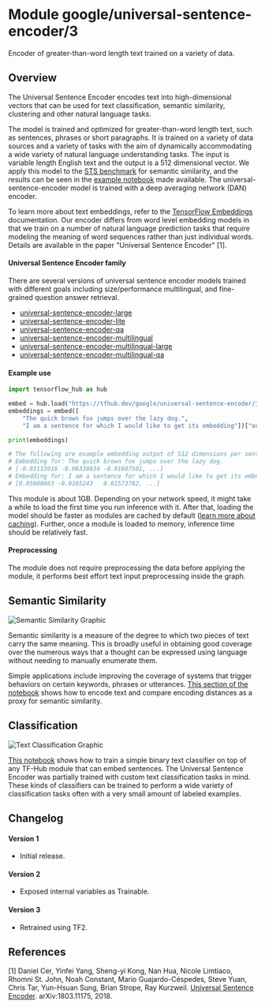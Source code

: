 # Module google/universal-sentence-encoder/3

Encoder of greater-than-word length text trained on a variety of data.

<!-- module-type: text-embedding -->
<!-- task: text-embedding -->
<!-- asset-path: legacy -->
<!-- network-architecture: dan -->
<!-- language: en -->
<!-- fine-tunable: true -->
<!-- format: saved_model_2 -->

## Overview

The Universal Sentence Encoder encodes text into high-dimensional vectors that
can be used for text classification, semantic similarity, clustering and other
natural language tasks.

The model is trained and optimized for greater-than-word length text, such as
sentences, phrases or short paragraphs. It is trained on a variety of data
sources and a variety of tasks with the aim of dynamically accommodating a wide
variety of natural language understanding tasks. The input is variable length
English text and the output is a 512 dimensional vector. We apply this model to
the [STS benchmark](https://ixa2.si.ehu.es/stswiki/index.php/STSbenchmark) for
semantic similarity, and the results can be seen in the [example
notebook](https://colab.research.google.com/github/tensorflow/hub/blob/master/examples/colab/semantic_similarity_with_tf_hub_universal_encoder.ipynb)
made available. The universal-sentence-encoder model is trained with a deep
averaging network (DAN) encoder.

To learn more about text embeddings, refer to the [TensorFlow Embeddings](https://www.tensorflow.org/tutorials/text/word_embeddings)
documentation. Our encoder differs from word level embedding models in that we
train on a number of natural language prediction tasks that require modeling the
meaning of word sequences rather than just individual words. Details are
available in the paper "Universal Sentence Encoder" [1].

#### Universal Sentence Encoder family

There are several versions of universal sentence encoder models trained with
different goals including size/performance multilingual, and fine-grained
question answer retrieval.

*   [universal-sentence-encoder-large](https://tfhub.dev/google/universal-sentence-encoder-large/4)
*   [universal-sentence-encoder-lite](https://tfhub.dev/google/universal-sentence-encoder-lite/2)
*   [universal-sentence-encoder-qa](https://tfhub.dev/google/universal-sentence-encoder-qa/2)
*   [universal-sentence-encoder-multilingual](https://tfhub.dev/google/universal-sentence-encoder-multilingual/2)
*   [universal-sentence-encoder-multilingual-large](https://tfhub.dev/google/universal-sentence-encoder-multilingual-large/2)
*   [universal-sentence-encoder-multilingual-qa](https://tfhub.dev/google/universal-sentence-encoder-multilingual-qa/2)

#### Example use

```python
import tensorflow_hub as hub

embed = hub.load("https://tfhub.dev/google/universal-sentence-encoder/3")
embeddings = embed([
    "The quick brown fox jumps over the lazy dog.",
    "I am a sentence for which I would like to get its embedding"])["outputs"]

print(embeddings)

# The following are example embedding output of 512 dimensions per sentence
# Embedding for: The quick brown fox jumps over the lazy dog.
# [-0.03133016 -0.06338634 -0.01607501, ...]
# Embedding for: I am a sentence for which I would like to get its embedding.
# [0.05080863 -0.0165243   0.01573782, ...]
```

This module is about 1GB. Depending on your network speed, it might take a while
to load the first time you run inference with it. After that, loading the model
should be faster as modules are cached by default
([learn more about caching](https://www.tensorflow.org/hub/tf2_saved_model)). Further,
once a module is loaded to memory, inference time should be relatively fast.

#### Preprocessing

The module does not require preprocessing the data before applying the module,
it performs best effort text input preprocessing inside the graph.

## Semantic Similarity

![Semantic Similarity Graphic](https://www.gstatic.com/aihub/tfhub/universal-sentence-encoder/example-similarity.png)

Semantic similarity is a measure of the degree to which two pieces of text carry
the same meaning. This is broadly useful in obtaining good coverage over the
numerous ways that a thought can be expressed using language without needing to
manually enumerate them.

Simple applications include improving the coverage of systems that trigger
behaviors on certain keywords, phrases or utterances.
[This section of the notebook](https://colab.research.google.com/github/tensorflow/hub/blob/master/examples/colab/semantic_similarity_with_tf_hub_universal_encoder.ipynb#scrollTo=BnvjATdy64eR)
shows how to encode text and compare encoding distances as a proxy for semantic
similarity.

## Classification

![Text Classification Graphic](https://www.gstatic.com/aihub/tfhub/universal-sentence-encoder/example-classification.png)

[This notebook](https://colab.research.google.com/github/tensorflow/hub/blob/master/docs/tutorials/text_classification_with_tf_hub.ipynb)
shows how to train a simple binary text classifier on top of any TF-Hub module
that can embed sentences. The Universal Sentence Encoder was partially trained
with custom text classification tasks in mind. These kinds of classifiers can be
trained to perform a wide variety of classification tasks often with a very
small amount of labeled examples.


## Changelog

#### Version 1
*  Initial release.

#### Version 2
*  Exposed internal variables as Trainable.

#### Version 3

*   Retrained using TF2.

## References

[1] Daniel Cer, Yinfei Yang, Sheng-yi Kong, Nan Hua, Nicole Limtiaco,
Rhomni St. John, Noah Constant, Mario Guajardo-Céspedes, Steve Yuan, Chris Tar,
Yun-Hsuan Sung, Brian Strope, Ray Kurzweil. [Universal Sentence Encoder](https://arxiv.org/abs/1803.11175).
arXiv:1803.11175, 2018.
